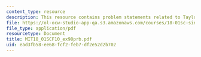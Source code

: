 ```yaml
---
content_type: resource
description: This resource contains problem statements related to Taylor's series.
file: https://ol-ocw-studio-app-qa.s3.amazonaws.com/courses/18-01sc-single-variable-calculus-fall-2010/ead3fb58ee68fcf2feb7df2e52d2b702_MIT18_01SCF10_ex98prb.pdf
file_type: application/pdf
resourcetype: Document
title: MIT18_01SCF10_ex98prb.pdf
uid: ead3fb58-ee68-fcf2-feb7-df2e52d2b702
---
```

